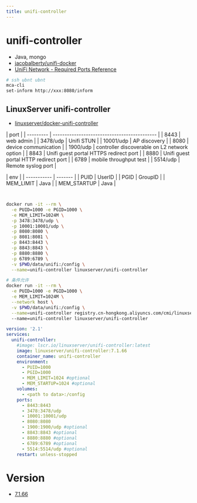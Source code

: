 ```yaml
---
title: unifi-controller
---
```


# unifi-controller

- Java, mongo
- [jacobalberty/unifi-docker](https://github.com/jacobalberty/unifi-docker)
- [UniFi Network - Required Ports Reference](https://help.ubnt.com/hc/en-us/articles/218506997-UniFi-Ports-Used)

```bash
# ssh ubnt ubnt
mca-cli
set-inform http://xxx:8080/inform
```

## LinuxServer unifi-controller

- [linuxserver/docker-unifi-controller](https://github.com/linuxserver/docker-unifi-controller)

| port      |
| --------- | -------------------------------------------- |
| 8443      | web admin                                    |
| 3478/udp  | Unifi STUN                                   |
| 10001/udp | AP discovery                                 |
| 8080      | device communication                         |
| 1900/udp  | controller discoverable on L2 network option |
| 8843      | Unifi guest portal HTTPS redirect port       |
| 8880      | Unifi guest portal HTTP redirect port        |
| 6789      | mobile throughput test                       |
| 5514/udp  | Remote syslog port                           |

| env         |
| ----------- | ------- |
| PUID        | UserID  |
| PGID        | GroupID |
| MEM_LIMIT   | Java    |
| MEM_STARTUP | Java    |

```bash


docker run -it --rm \
  -e PUID=1000 -e PGID=1000 \
  -e MEM_LIMIT=1024M \
  -p 3478:3478/udp \
  -p 10001:10001/udp \
  -p 8080:8080 \
  -p 8081:8081 \
  -p 8443:8443 \
  -p 8843:8843 \
  -p 8880:8880 \
  -p 6789:6789 \
  -v $PWD/data/unifi:/config \
  --name=unifi-controller linuxserver/unifi-controller

# 条件允许
docker run -it --rm \
  -e PUID=1000 -e PGID=1000 \
  -e MEM_LIMIT=1024M \
  --network host \
  -v $PWD/data/unifi:/config \
  --name=unifi-controller registry.cn-hongkong.aliyuncs.com/cmi/linuxserver_unifi-controller:7.1.66
  --name=unifi-controller linuxserver/unifi-controller
```

```yaml
version: '2.1'
services:
  unifi-controller:
    #image: lscr.io/linuxserver/unifi-controller:latest
    image: linuxserver/unifi-controller:7.1.66
    container_name: unifi-controller
    environment:
      - PUID=1000
      - PGID=1000
      - MEM_LIMIT=1024 #optional
      - MEM_STARTUP=1024 #optional
    volumes:
      - <path to data>:/config
    ports:
      - 8443:8443
      - 3478:3478/udp
      - 10001:10001/udp
      - 8080:8080
      - 1900:1900/udp #optional
      - 8843:8843 #optional
      - 8880:8880 #optional
      - 6789:6789 #optional
      - 5514:5514/udp #optional
    restart: unless-stopped
```

# Version

- [7.1.66](https://community.ui.com/releases/UniFi-Network-Application-7-1-66/cf1208d2-3898-418c-b841-699e7b773fd4)
